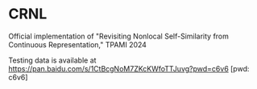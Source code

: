 # CRNL
Official implementation of "Revisiting Nonlocal Self-Similarity from Continuous Representation," TPAMI 2024

Testing data is available at https://pan.baidu.com/s/1CtBcgNoM7ZKcKWfoTTJuvg?pwd=c6v6 [pwd: c6v6]
